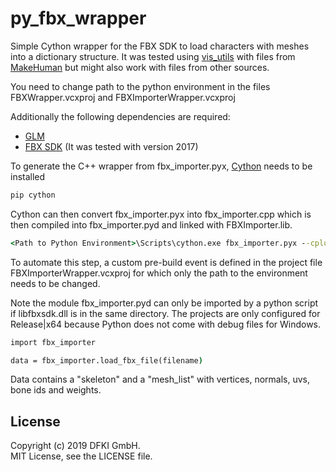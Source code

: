 # py_fbx_wrapper
Simple Cython wrapper for the FBX SDK to load characters with meshes into a dictionary structure. It was tested using [vis_utils](https://github.com/eherr/vis_utils) with files from [MakeHuman](http://www.makehumancommunity.org/) but might also work with files from other sources.

You need to change path to the python environment in the files FBXWrapper.vcxproj and FBXImporterWrapper.vcxproj 

Additionally the following dependencies are required:
- [GLM](https://glm.g-truc.net/0.9.9/index.html)
- [FBX SDK](https://www.autodesk.com/developer-network/platform-technologies/fbx-sdk-2020-0) (It was tested with version 2017)

To generate the C++ wrapper from fbx_importer.pyx, [Cython](https://cython.org/) needs to be installed 
```bat
pip cython
```

Cython can then convert fbx_importer.pyx into fbx_importer.cpp which is then compiled into fbx_importer.pyd and linked with FBXImporter.lib.
```bat
<Path to Python Environment>\Scripts\cython.exe fbx_importer.pyx --cplus
```

To automate this step, a custom pre-build event is defined in the project file FBXImporterWrapper.vcxproj for which only the path to the environment needs to be changed.

Note the module fbx_importer.pyd can only be imported by a python script if libfbxsdk.dll is in the same directory. The projects are only configured for Release|x64 because Python does not come with debug files for Windows.

```bat
import fbx_importer

data = fbx_importer.load_fbx_file(filename)

```
Data contains a "skeleton" and a "mesh_list" with vertices, normals, uvs, bone ids and weights.
 
## License
Copyright (c) 2019 DFKI GmbH.  
MIT License, see the LICENSE file.  